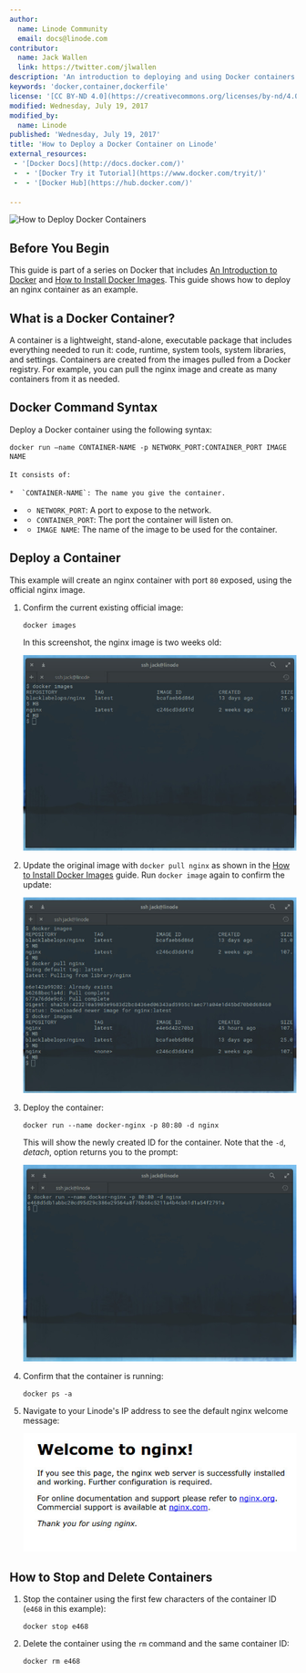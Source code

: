 ```yaml
---
author:
  name: Linode Community
  email: docs@linode.com
contributor:
  name: Jack Wallen
  link: https://twitter.com/jlwallen
description: 'An introduction to deploying and using Docker containers on your Linode.'
keywords: 'docker,container,dockerfile'
license: '[CC BY-ND 4.0](https://creativecommons.org/licenses/by-nd/4.0)'
modified: Wednesday, July 19, 2017
modified_by:
  name: Linode
published: 'Wednesday, July 19, 2017'
title: 'How to Deploy a Docker Container on Linode'
external_resources:
 - '[Docker Docs](http://docs.docker.com/)'
 -  - '[Docker Try it Tutorial](https://www.docker.com/tryit/)'
 -  - '[Docker Hub](https://hub.docker.com/)'
  
---
```


![How to Deploy Docker Containers](/docs/assets/how-to-deploy-docker-containers.png "How to Deploy Docker Containers")

## Before You Begin

This guide is part of a series on Docker that includes [An Introduction to Docker](/docs/applications/containers/introduction-to-docker) and [How to Install Docker Images](/docs/applications/containers/how-to-install-docker-images). This guide shows how to deploy an nginx container as an example.

## What is a Docker Container?

A container is a lightweight, stand-alone, executable package that includes everything needed to run it: code, runtime, system tools, system libraries, and settings. Containers are created from the images pulled from a Docker registry. For example, you can pull the nginx image and create as many containers from it as needed.

## Docker Command Syntax

Deploy a Docker container using the following syntax:

    docker run –name CONTAINER-NAME -p NETWORK_PORT:CONTAINER_PORT IMAGE NAME
	
	It consists of:
	
	*  `CONTAINER-NAME`: The name you give the container.
 *  *  `NETWORK_PORT`: A port to expose to the network.
 *  *  `CONTAINER_PORT`: The port the container will listen on.
 *  *  `IMAGE NAME`: The name of the image to be used for the container.

## Deploy a Container

This example will create an nginx container with port `80` exposed, using the official nginx image. 

1.  Confirm the current existing official image:

        docker images

    In this screenshot, the nginx image is two weeks old:

    ![DockerContainerImages](/docs/assets/docker/docker_container_images.png)

2.  Update the original image with `docker pull nginx` as shown in the [How to Install Docker Images](/docs/applications/containers/how-to-install-docker-images) guide. Run `docker image` again to confirm the update:

    ![Docker Pull New nginx Image](/docs/assets/docker/docker_container_pull_new_image.png "Pull newest nginx image and confirm version number.")

3.  Deploy the container:

        docker run --name docker-nginx -p 80:80 -d nginx

    This will show the newly created ID for the container. Note that the `-d`, *detach*, option returns you to the prompt:

    ![Docker run](/docs/assets/docker/docker_container_run_container.png "Docker run returns the container ID.")

4.  Confirm that the container is running:

        docker ps -a

5.  Navigate to your Linode's IP address to see the default nginx welcome message:

    ![Welcome to nginx](/docs/assets/docker/docker_container_welcome_to_nginx.png "Welcome to nginx.")

## How to Stop and Delete Containers

1.  Stop the container using the first few characters of the container ID (`e468` in this example):

        docker stop e468

2.  Delete the container using the `rm` command and the same container ID:

        docker rm e468
